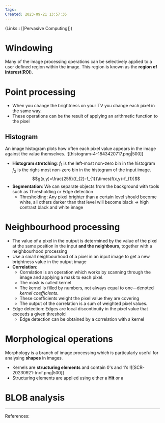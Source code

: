 ```yaml
---
Tags: 
Created: 2023-09-21 13:57:36
---
```

(Links:: [[Pervasive Computing]])
# Windowing
Many of the image processing operations can be selectively applied to a user defined region within the image. This region is known as the **region of interest**(**ROI**).
# Point processing
- When you change the brightness on your TV you change each pixel in the same way.
- These operations can be the result of applying an arithmetic function to the pixel
## Histogram
An image histogram plots how often each pixel value appears in the image against the value themselves.
![[histogram-4-1843420717.png|500]]
- **Histogram stretching**: 
  $f_1$ is the left-most non-zero bin in the histogram
  $f_2$ is the right-most non-zero bin in the histogram of the input image.$$g(x,y)=\frac{255}{f_{2}-f_{1}}\times(f(x,y)-f_{1})$$
- **Segmentation**: We can separate objects from the background with tools such as Thresholding or Edge detection
	- Thresholding: Any pixel brighter than a certain level should become white, all others darker than that level will become black -> high contrast black and white image
# Neighbourhood processing
- The value of a pixel in the output is determined by the value of the pixel at the same position in the input **and the neighbours**, together with a neighbourhood processing
- Use a small neighbourhood of a pixel in an input image to get a new brightness value in the output image
- **Correlation**: 
	- Correlation is an operation which works by scanning through the image and applying a mask to each pixel.
	- The mask is called kernel
	- The kernel is filled by numbers, not always equal to one—denoted *kernel coefficients*.
	- These coefficients weight the pixel value they are covering
	- The output of the correlation is a sum of weighted pixel values.
- Edge detection: Edges are local discontinuity in the pixel value that exceeds a given threshold
	- Edge detection can be obtained by a correlation with a kernel
# Morphological operations
Morphology is a branch of image processing which is particularly useful for analysing **shapes** in images.
- Kernels are **structuring elements** and contain 0's and 1's
  ![[SCR-20230921-tncf.png|500]]
- Structuring elements are applied using either a **Hit** or a 
# BLOB analysis

---
References: